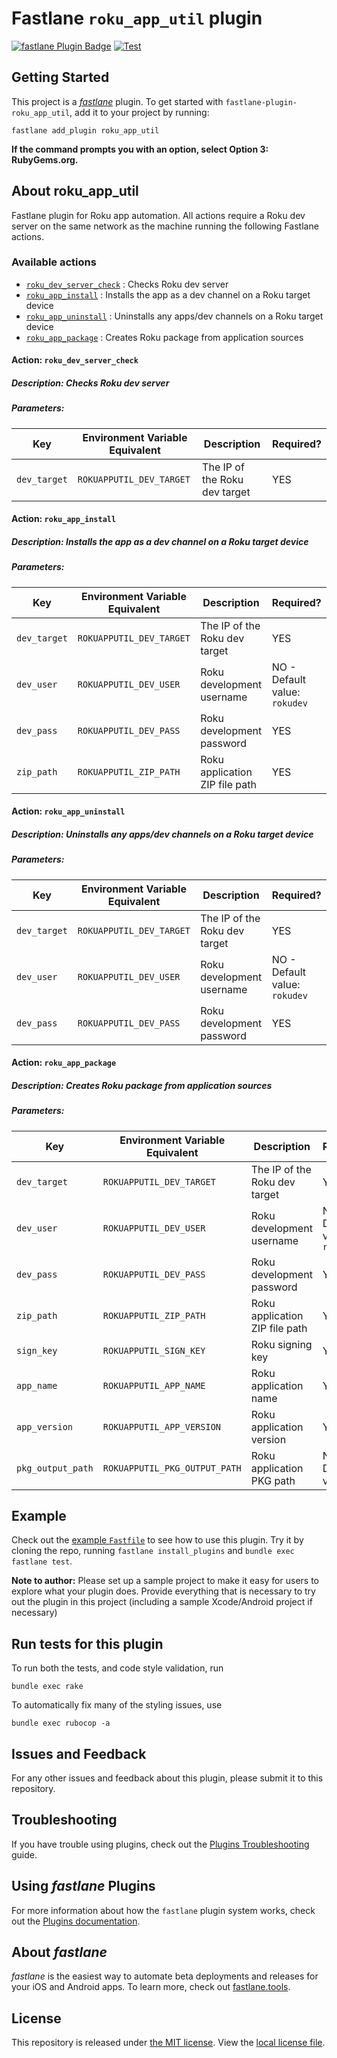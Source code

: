 # Fastlane `roku_app_util` plugin

[![fastlane Plugin Badge](https://rawcdn.githack.com/fastlane/fastlane/master/fastlane/assets/plugin-badge.svg)](https://rubygems.org/gems/fastlane-plugin-roku_app_util)
[![Test](https://github.com/WarnerMedia/fastlane-plugin-roku_app_util/actions/workflows/test.yml/badge.svg?branch=master)](https://github.com/WarnerMedia/fastlane-plugin-roku_app_util/actions/workflows/test.yml)

## Getting Started

This project is a [_fastlane_](https://github.com/fastlane/fastlane) plugin. To get started with `fastlane-plugin-roku_app_util`, add it to your project by running:

`fastlane add_plugin roku_app_util`

__If the command prompts you with an option, select Option 3: RubyGems.org.__

## About roku_app_util

Fastlane plugin for Roku app automation. All actions require a Roku dev server on the same network as the machine running the following Fastlane actions.

### Available actions
* [`roku_dev_server_check`](#action-roku_dev_server_check) : Checks Roku dev server
* [`roku_app_install`](#action-roku_app_install) : Installs the app as a dev channel on a Roku target device
* [`roku_app_uninstall`](#action-roku_app_uninstall) : Uninstalls any apps/dev channels on a Roku target device
* [`roku_app_package`](#action-roku_app_package) : Creates Roku package from application sources

#### Action: `roku_dev_server_check`

##### Description: Checks Roku dev server

##### Parameters:

Key  | Environment Variable Equivalent | Description | Required?
------------- | ------------- | ------------- | -------------
`dev_target`  | `ROKUAPPUTIL_DEV_TARGET` | The IP of the Roku dev target | YES

#### Action: `roku_app_install`

##### Description: Installs the app as a dev channel on a Roku target device

##### Parameters:

Key  | Environment Variable Equivalent | Description | Required?
------------- | ------------- | ------------- | -------------
`dev_target`  | `ROKUAPPUTIL_DEV_TARGET` | The IP of the Roku dev target | YES
`dev_user`    | `ROKUAPPUTIL_DEV_USER`   | Roku development username | NO - Default value: `rokudev`
`dev_pass`    | `ROKUAPPUTIL_DEV_PASS`   | Roku development password | YES
`zip_path`    | `ROKUAPPUTIL_ZIP_PATH`   | Roku application ZIP file path | YES

#### Action: `roku_app_uninstall`

##### Description: Uninstalls any apps/dev channels on a Roku target device

##### Parameters:

Key  | Environment Variable Equivalent | Description | Required?
------------- | ------------- | ------------- | -------------
`dev_target`  | `ROKUAPPUTIL_DEV_TARGET` | The IP of the Roku dev target | YES
`dev_user`    | `ROKUAPPUTIL_DEV_USER`   | Roku development username | NO - Default value: `rokudev`
`dev_pass`    | `ROKUAPPUTIL_DEV_PASS`   | Roku development password | YES

#### Action: `roku_app_package`

##### Description: Creates Roku package from application sources

##### Parameters:

Key  | Environment Variable Equivalent | Description | Required?
------------- | ------------- | ------------- | -------------
`dev_target`  | `ROKUAPPUTIL_DEV_TARGET` | The IP of the Roku dev target | YES
`dev_user`    | `ROKUAPPUTIL_DEV_USER`   | Roku development username | NO - Default value: `rokudev`
`dev_pass`    | `ROKUAPPUTIL_DEV_PASS`   | Roku development password | YES
`zip_path`    | `ROKUAPPUTIL_ZIP_PATH`   | Roku application ZIP file path | YES
`sign_key`    | `ROKUAPPUTIL_SIGN_KEY`   | Roku signing key | YES
`app_name`    | `ROKUAPPUTIL_APP_NAME`   | Roku application name | YES
`app_version` | `ROKUAPPUTIL_APP_VERSION`| Roku application version | YES
`pkg_output_path` | `ROKUAPPUTIL_PKG_OUTPUT_PATH`| Roku application PKG path | NO - Default value: `./`

## Example

Check out the [example `Fastfile`](fastlane/Fastfile) to see how to use this plugin. Try it by cloning the repo, running `fastlane install_plugins` and `bundle exec fastlane test`.

**Note to author:** Please set up a sample project to make it easy for users to explore what your plugin does. Provide everything that is necessary to try out the plugin in this project (including a sample Xcode/Android project if necessary)

## Run tests for this plugin

To run both the tests, and code style validation, run

```
bundle exec rake
```

To automatically fix many of the styling issues, use
```
bundle exec rubocop -a
```

## Issues and Feedback

For any other issues and feedback about this plugin, please submit it to this repository.

## Troubleshooting

If you have trouble using plugins, check out the [Plugins Troubleshooting](https://docs.fastlane.tools/plugins/plugins-troubleshooting/) guide.

## Using _fastlane_ Plugins

For more information about how the `fastlane` plugin system works, check out the [Plugins documentation](https://docs.fastlane.tools/plugins/create-plugin/).

## About _fastlane_

_fastlane_ is the easiest way to automate beta deployments and releases for your iOS and Android apps. To learn more, check out [fastlane.tools](https://fastlane.tools).

## License

This repository is released under [the MIT license](https://en.wikipedia.org/wiki/MIT_License).  View the [local license file](./LICENSE).
